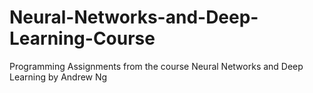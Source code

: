 # Neural-Networks-and-Deep-Learning-Course

Programming Assignments from the course Neural Networks and Deep Learning by Andrew Ng
